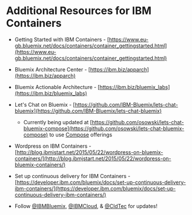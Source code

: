 # Additional Resources for IBM Containers

- Getting Started with IBM Containers - [https://www.eu-gb.bluemix.net/docs/containers/container_gettingstarted.html](https://www.eu-gb.bluemix.net/docs/containers/container_gettingstarted.html)

- Bluemix Architecture Center - [https://ibm.biz/apparch](https://ibm.biz/apparch)  

- Bluemix Actionable Architecture - [https://ibm.biz/bluemix_labs](https://ibm.biz/bluemix_labs)  

- Let's Chat on Bluemix - [https://github.com/IBM-Bluemix/lets-chat-bluemix](https://github.com/IBM-Bluemix/lets-chat-bluemix)
  - Currently being updated at [https://github.com/osowski/lets-chat-bluemix-compose](https://github.com/osowski/lets-chat-bluemix-compose) to use [Compose](https://compose.io) offerings  


- Wordpress on IBM Containers - [http://blog.ibmjstart.net/2015/05/22/wordpress-on-bluemix-containers/](http://blog.ibmjstart.net/2015/05/22/wordpress-on-bluemix-containers/)


- Set up continuous delivery for IBM Containers - [https://developer.ibm.com/bluemix/docs/set-up-continuous-delivery-ibm-containers/](https://developer.ibm.com/bluemix/docs/set-up-continuous-delivery-ibm-containers/)  

- Follow [@IBMBluemix](https://twitter.com/IBMBluemix), [@IBMCloud](https://twitter.com/IBMCloud), & [@CldTec](https://twitter.com/CldTec) for updates!

